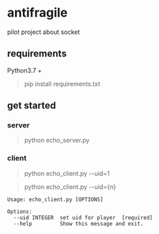 # antifragile
pilot project about socket

## requirements
Python3.7 +
> pip install requirements.txt

## get started

### server
> python echo_server.py

### client
> python echo_client.py --uid=1

> python echo_client.py --uid={n}

```
Usage: echo_client.py [OPTIONS]

Options:
  --uid INTEGER  set uid for player  [required]
  --help         Show this message and exit.

```
